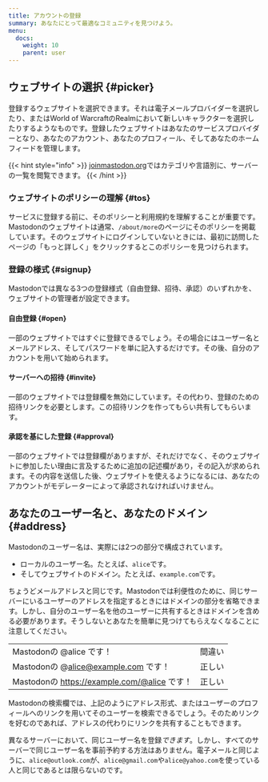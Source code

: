 ```yaml
---
title: アカウントの登録
summary: あなたにとって最適なコミュニティを見つけよう。
menu:
  docs:
    weight: 10
    parent: user
---
```


## ウェブサイトの選択 {#picker}

登録するウェブサイトを選択できます。それは電子メールプロバイダーを選択したり、またはWorld of WarcraftのRealmにおいて新しいキャラクターを選択したりするようなものです。登録したウェブサイトはあなたのサービスプロバイダーとなり、あなたのアカウント、あなたのプロフィール、そしてあなたのホームフィードを管理します。

{{< hint style="info" >}}
[joinmastodon.org](https://joinmastodon.org/#getting-started)ではカテゴリや言語別に、サーバーの一覧を閲覧できます。
{{< /hint >}}

### ウェブサイトのポリシーの理解 {#tos}

サービスに登録する前に、そのポリシーと利用規約を理解することが重要です。Mastodonのウェブサイトは通常、`/about/more`のページにそのポリシーを掲載しています。そのウェブサイトにログインしていないときには、最初に訪問したページの「もっと詳しく」をクリックするとこのポリシーを見つけられます。

### 登録の様式 {#signup}

Mastodonでは異なる3つの登録様式（自由登録、招待、承認）のいずれかを、ウェブサイトの管理者が設定できます。

#### 自由登録 {#open}

一部のウェブサイトではすぐに登録できるでしょう。その場合にはユーザー名とメールアドレス、そしてパスワードを単に記入するだけです。その後、自分のアカウントを用いて始められます。

#### サーバーへの招待 {#invite}

一部のウェブサイトでは登録欄を無効にしています。その代わり、登録のための招待リンクを必要とします。この招待リンクを作ってもらい共有してもらいます。

#### 承認を基にした登録 {#approval}

一部のウェブサイトでは登録欄がありますが、それだけでなく、そのウェブサイトに参加したい理由に言及するために追加の記述欄があり，その記入が求められます。その内容を送信した後、ウェブサイトを使えるようになるには、あなたのアカウントがモデレーターによって承認されなければいけません。

## あなたのユーザー名と、あなたのドメイン {#address}

Mastodonのユーザー名は、実際には2つの部分で構成されています。

* ローカルのユーザー名。たとえば、`alice`です。
* そしてウェブサイトのドメイン。たとえば、`example.com`です。

ちょうどメールアドレスと同じです。Mastodonでは利便性のために、同じサーバーにいるユーザーのアドレスを指定するときにはドメインの部分を省略できます。しかし、自分のユーザー名を他のユーザーに共有するときはドメインを含める必要があります。そうしないとあなたを簡単に見つけてもらえなくなることに注意してください。

|  |  |
| :--- | :--- |
| Mastodonの @alice です！ | 間違い |
| Mastodonの @alice@example.com です！ | 正しい |
| Mastodonの https://example.com/@alice です！ | 正しい |

Mastodonの検索欄では、上記のようにアドレス形式、またはユーザーのプロフィールへのリンクを用いてそのユーザーを検索できるでしょう。そのためリンクを好むのであれば、アドレスの代わりにリンクを共有することもできます。

異なるサーバーにおいて、同じユーザー名を登録*できます*。しかし、すべてのサーバーで同じユーザー名を事前予約する方法はありません。電子メールと同じように、`alice@outlook.com`が、`alice@gmail.com`や`alice@yahoo.com`を使っている人と同じであるとは限らないのです。

